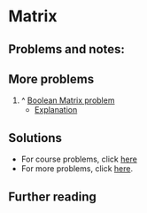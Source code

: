 # Matrix

## Problems and notes:


## More problems
1. ^ [Boolean Matrix problem](https://practice.geeksforgeeks.org/problems/boolean-matrix-problem/0)
    - [Explanation](https://www.geeksforgeeks.org/a-boolean-matrix-question/)

## Solutions
- For course problems, click [here](https://github.com/thecoducer/GeeksForGeeks_DSA_Course_Solutions/blob/master/Matrix)
- For more problems, click [here](https://github.com/thecoducer/GeeksForGeeks_DSA_Course_Solutions/tree/master/Matrix/More).

## Further reading
